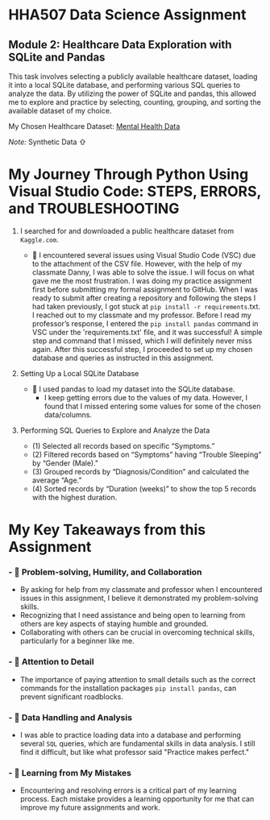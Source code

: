# HHA507 Data Science Assignment
## Module 2: Healthcare Data Exploration with SQLite and Pandas

This task involves selecting a publicly available healthcare dataset, loading it into a local SQLite database, and performing various SQL queries to analyze the data. By utilizing the power of SQLite and pandas, this allowed me to explore and practice by selecting, counting, grouping, and sorting the available dataset of my choice.

My Chosen Healthcare Dataset: [Mental Health Data](/Users/raqsmacbookair/python/sqlite_dataexploration/mental_health_data.csv)

*Note:* Synthetic Data ⇧

# My Journey Through Python Using Visual Studio Code: STEPS, ERRORS, and TROUBLESHOOTING

1. I searched for and downloaded a public healthcare dataset from `Kaggle.com`.
    - 📌 I encountered several issues using Visual Studio Code (VSC) due to the attachment of the CSV file. However, with the help of my classmate Danny, I was able to solve the issue. I will focus on what gave me the most frustration. I was doing my practice assignment first before submitting my formal assignment to GitHub. When I was ready to submit after creating a repository and following the steps I had taken previously, I got stuck at `pip install -r requirements`.txt. I reached out to my classmate and my professor. Before I read my professor’s response, I entered the `pip install pandas` command in VSC under the 'requirements.txt' file, and it was successful! A simple step and command that I missed, which I will definitely never miss again. After this successful step, I proceeded to set up my chosen database and queries as instructed in this assignment.

2. Setting Up a Local SQLite Database
    - 📌 I used pandas to load my dataset into the SQLite database.
        - I keep getting errors due to the values of my data. However, I found that I missed entering some values for some of the chosen data/columns.

3. Performing SQL Queries to Explore and Analyze the Data
    - (1) Selected all records based on specific “Symptoms.”
    - (2) Filtered records based on “Symptoms” having “Trouble Sleeping” by “Gender (Male)."
    - (3) Grouped records by “Diagnosis/Condition” and calculated the average “Age.”
    - (4) Sorted records by “Duration (weeks)” to show the top 5 records with the highest duration.

# My Key Takeaways from this Assignment

### - 📌 Problem-solving, Humility, and Collaboration
- By asking for help from my classmate and professor when I encountered issues in this assignment, I believe it demonstrated my problem-solving skills.
- Recognizing that I need assistance and being open to learning from others are key aspects of staying humble and grounded.
- Collaborating with others can be crucial in overcoming technical skills, particularly for a beginner like me.

### - 📌 Attention to Detail
- The importance of paying attention to small details such as the correct commands for the installation packages `pip install pandas`, can prevent significant roadblocks.

### - 📌 Data Handling and Analysis
- I was able to practice loading data into a database and performing several `SQL` queries, which are fundamental skills in data analysis. I still find it difficult, but like what professor said "Practice makes perfect."

### - 📌 Learning from My Mistakes
- Encountering and resolving errors is a critical part of my learning process. Each mistake provides a learning opportunity for me that can improve my future assignments and work.
